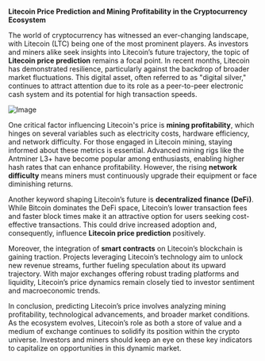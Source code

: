 **Litecoin Price Prediction and Mining Profitability in the Cryptocurrency Ecosystem**

The world of cryptocurrency has witnessed an ever-changing landscape, with Litecoin (LTC) being one of the most prominent players. As investors and miners alike seek insights into Litecoin’s future trajectory, the topic of **Litecoin price prediction** remains a focal point. In recent months, Litecoin has demonstrated resilience, particularly against the backdrop of broader market fluctuations. This digital asset, often referred to as "digital silver," continues to attract attention due to its role as a peer-to-peer electronic cash system and its potential for high transaction speeds.

![Image](https://github.com/user-attachments/assets/31692037-0104-4703-abd1-696b6a7dd41b)

One critical factor influencing Litecoin's price is **mining profitability**, which hinges on several variables such as electricity costs, hardware efficiency, and network difficulty. For those engaged in Litecoin mining, staying informed about these metrics is essential. Advanced mining rigs like the Antminer L3+ have become popular among enthusiasts, enabling higher hash rates that can enhance profitability. However, the rising **network difficulty** means miners must continuously upgrade their equipment or face diminishing returns.

Another keyword shaping Litecoin’s future is **decentralized finance (DeFi)**. While Bitcoin dominates the DeFi space, Litecoin’s lower transaction fees and faster block times make it an attractive option for users seeking cost-effective transactions. This could drive increased adoption and, consequently, influence **Litecoin price prediction** positively.

Moreover, the integration of **smart contracts** on Litecoin’s blockchain is gaining traction. Projects leveraging Litecoin’s technology aim to unlock new revenue streams, further fueling speculation about its upward trajectory. With major exchanges offering robust trading platforms and liquidity, Litecoin’s price dynamics remain closely tied to investor sentiment and macroeconomic trends.

In conclusion, predicting Litecoin’s price involves analyzing mining profitability, technological advancements, and broader market conditions. As the ecosystem evolves, Litecoin’s role as both a store of value and a medium of exchange continues to solidify its position within the crypto universe. Investors and miners should keep an eye on these key indicators to capitalize on opportunities in this dynamic market.